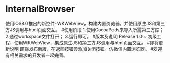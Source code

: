 # InternalBrowser
使用iOS8.0推出的新控件-WKWebView，构建内置浏览器，并使用原生JS和第三方JS调用与html页面交互。
#使用阶段
1.使用CocoaPods来导入所需第三方库； 2.通过workspace文件打开； 3.运行即可。
#版本及说明
Release 1.0 ~ 初级工程，使用WKWebView，集成原生JS和第三方JS调用与html页面交互。
#即将更新说明
即将发布新版，在返回按钮旁添加关闭按钮。仿微信内置浏览器。
#欢迎有相关需求的开发者一起完善。
